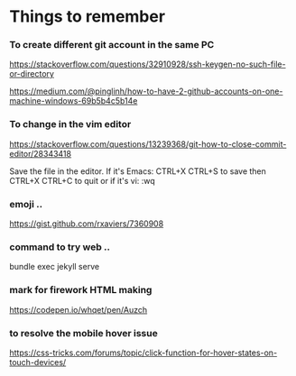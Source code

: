 # Things to remember

### To create different git account in the same PC

https://stackoverflow.com/questions/32910928/ssh-keygen-no-such-file-or-directory

https://medium.com/@pinglinh/how-to-have-2-github-accounts-on-one-machine-windows-69b5b4c5b14e


### To change in the vim editor
https://stackoverflow.com/questions/13239368/git-how-to-close-commit-editor/28343418

Save the file in the editor. If it's Emacs: CTRL+X CTRL+S to save then CTRL+X CTRL+C to quit or if it's vi: :wq


### emoji ..

https://gist.github.com/rxaviers/7360908


### command to try web ..

bundle exec jekyll serve


### mark for firework HTML making
https://codepen.io/whqet/pen/Auzch


### to resolve the mobile hover issue
https://css-tricks.com/forums/topic/click-function-for-hover-states-on-touch-devices/